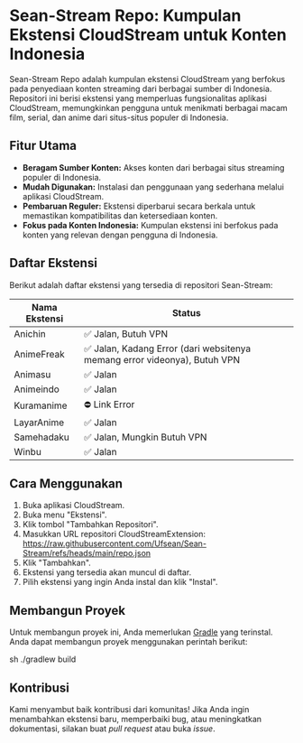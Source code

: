 # Sean-Stream Repo: Kumpulan Ekstensi CloudStream untuk Konten Indonesia

Sean-Stream Repo adalah kumpulan ekstensi CloudStream yang berfokus pada penyediaan konten streaming dari berbagai sumber di Indonesia. Repositori ini berisi ekstensi yang memperluas fungsionalitas aplikasi CloudStream, memungkinkan pengguna untuk menikmati berbagai macam film, serial, dan anime dari situs-situs populer di Indonesia.

## Fitur Utama

*   **Beragam Sumber Konten:** Akses konten dari berbagai situs streaming populer di Indonesia.
*   **Mudah Digunakan:** Instalasi dan penggunaan yang sederhana melalui aplikasi CloudStream.
*   **Pembaruan Reguler:** Ekstensi diperbarui secara berkala untuk memastikan kompatibilitas dan ketersediaan konten.
*   **Fokus pada Konten Indonesia:** Kumpulan ekstensi ini berfokus pada konten yang relevan dengan pengguna di Indonesia.

## Daftar Ekstensi

Berikut adalah daftar ekstensi yang tersedia di repositori Sean-Stream:

| Nama Ekstensi | Status                            |
| ------------- | --------------------------------- |
| Anichin       | ✅ Jalan, Butuh VPN                 |
| AnimeFreak    | ✅ Jalan, Kadang Error (dari websitenya memang error videonya), Butuh VPN                 |
| Animasu       | ✅ Jalan                 |
| Animeindo     | ✅ Jalan             |
| Kuramanime    | ⛔ Link Error             |
| LayarAnime    | ✅ Jalan             |
| Samehadaku    | ✅ Jalan, Mungkin Butuh VPN             |
| Winbu         | ✅ Jalan             |


## Cara Menggunakan

1.  Buka aplikasi CloudStream.
2.  Buka menu "Ekstensi".
3.  Klik tombol "Tambahkan Repositori".
4.  Masukkan URL repositori CloudStreamExtension: https://raw.githubusercontent.com/Ufsean/Sean-Stream/refs/heads/main/repo.json
5.  Klik "Tambahkan".
6.  Ekstensi yang tersedia akan muncul di daftar.
7.  Pilih ekstensi yang ingin Anda instal dan klik "Instal".

## Membangun Proyek

Untuk membangun proyek ini, Anda memerlukan [Gradle](https://gradle.org/) yang terinstal. Anda dapat membangun proyek menggunakan perintah berikut:

sh ./gradlew build

## Kontribusi

Kami menyambut baik kontribusi dari komunitas! Jika Anda ingin menambahkan ekstensi baru, memperbaiki bug, atau meningkatkan dokumentasi, silakan buat *pull request* atau buka *issue*.
